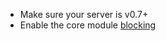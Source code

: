 * Make sure your server is v0.7+
* Enable the core module [blocking](https://modules.prosody.im/mod_blocking.html)
